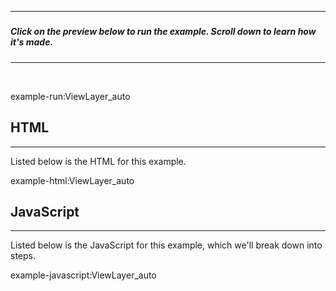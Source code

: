 
---
#####  
##### Click on the preview below to run the example. Scroll down to learn how it's made.
---

<br>

example-run:ViewLayer_auto

## HTML

---

Listed below is the HTML for this example.

example-html:ViewLayer_auto

## JavaScript

---

Listed below is the JavaScript for this example, which we'll break down into steps.

example-javascript:ViewLayer_auto
